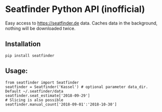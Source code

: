 # Seatfinder Python API (inofficial)

Easy access to https://seatfinder.de data.
Caches data in the background, nothing will be downloaded twice.

## Installation

    pip install seatfinder

## Usage:

    from seatfinder import Seatfinder
    seatfinder = Seatfinder('Kassel') # optional parameter data_dir. Default ~/.seatfinder/data
    seatfinder.seat_estimate['2018-09-29']
    # Slicing is also possible
    seatfinder.manual_count['2018-09-01':'2018-10-30']